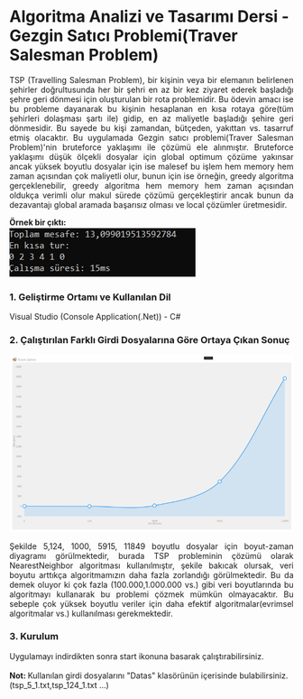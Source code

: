 <h1>Algoritma Analizi ve Tasarımı Dersi - Gezgin Satıcı Problemi(Traver Salesman Problem)</h1>
<p align="justify">
TSP (Travelling Salesman Problem), bir kişinin veya bir elemanın belirlenen şehirler doğrultusunda her bir şehri en az bir kez ziyaret ederek başladığı şehre geri dönmesi için oluşturulan bir rota problemidir. Bu ödevin amacı ise bu probleme dayanarak bu kişinin hesaplanan en kısa rotaya göre(tüm şehirleri dolaşması şartı ile) gidip, en az maliyetle başladığı şehire geri dönmesidir. Bu sayede bu kişi zamandan, bütçeden, yakıttan vs. tasarruf etmiş olacaktır.
Bu uygulamada Gezgin satıcı problemi(Traver Salesman Problem)'nin bruteforce yaklaşımı ile çözümü ele alınmıştır.
Bruteforce yaklaşımı düşük ölçekli dosyalar için global optimum çözüme yakınsar ancak yüksek boyutlu
dosyalar için ise malesef bu işlem hem memory hem zaman açısından çok maliyetli olur, bunun için ise
örneğin, greedy algoritma gerçeklenebilir, greedy algoritma hem memory hem zaman açısından oldukça
verimli olur makul sürede çözümü gerçekleştirir ancak bunun da dezavantajı global aramada başarısız
olması ve local çözümler üretmesidir.</p>
<b>Örnek bir çıktı:</b><br>
<img src="AA1odev/Images/TspProblem1.PNG">
<h3>1. Geliştirme Ortamı ve Kullanılan Dil</h3>
Visual Studio (Console Application(.Net)) - C#

<h3>2. Çalıştırılan Farklı Girdi Dosyalarına Göre Ortaya Çıkan Sonuç</h3>
<img src="AA1odev/Images/TspProblem2.PNG">
<p align="justify">Şekilde 5,124, 1000, 5915, 11849 boyutlu dosyalar için boyut-zaman diyagramı görülmektedir, burada TSP probleminin çözümü olarak NearestNeighbor algoritması kullanılmıştır, şekile bakıcak olursak, veri boyutu arttıkça algoritmamızın daha fazla zorlandığı görülmektedir. Bu da demek oluyor ki çok fazla (100.000,1.000.000 vs.) gibi veri boyutlarında bu algoritmayı kullanarak bu problemi çözmek mümkün olmayacaktır. Bu sebeple çok yüksek boyutlu veriler için daha efektif algoritmalar(evrimsel algoritmalar vs.) kullanılması gerekmektedir.</p>

<h3>3. Kurulum</h3>
Uygulamayı indirdikten sonra start ikonuna basarak çalıştırabilirsiniz.
<br><br>
<b>Not: </b>Kullanılan girdi dosyalarını "Datas" klasörünün içerisinde bulabilirsiniz.(tsp_5_1.txt,tsp_124_1.txt ...)
